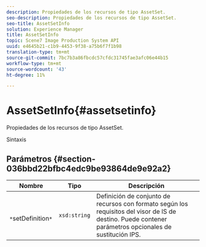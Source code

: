 ```yaml
---
description: Propiedades de los recursos de tipo AssetSet.
seo-description: Propiedades de los recursos de tipo AssetSet.
seo-title: AssetSetInfo
solution: Experience Manager
title: AssetSetInfo
topic: Scene7 Image Production System API
uuid: e4645b21-c1b9-4453-9f38-a75b6f7f1b98
translation-type: tm+mt
source-git-commit: 7bc7b3a86fbcdc57cfdc31745fae3afc06e44b15
workflow-type: tm+mt
source-wordcount: '43'
ht-degree: 11%

---
```



# AssetSetInfo{#assetsetinfo}

Propiedades de los recursos de tipo AssetSet.

Sintaxis

## Parámetros {#section-036bbd22bfbc4edc9be93864de9e92a2}

| Nombre | Tipo | Descripción |
|---|---|---|
| ` *`setDefinition`*` | `xsd:string` | Definición de conjunto de recursos con formato según los requisitos del visor de IS de destino. Puede contener parámetros opcionales de sustitución IPS. |

